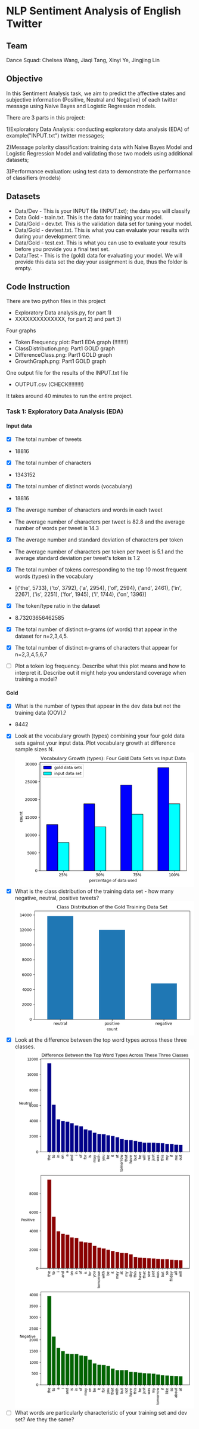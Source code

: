 # NLP Sentiment Analysis of English Twitter
## Team
Dance Squad: Chelsea Wang, Jiaqi Tang, Xinyi Ye, Jingjing Lin

## Objective
In this Sentiment Analysis task, we aim to predict the affective states and subjective information (Positive, Neutral and Negative) of each twitter message using Naive Bayes and Logistic Regression models. 


There are 3 parts in this project:

1)Exploratory Data Analysis: conducting exploratory data analysis (EDA) of example("INPUT.txt") twitter messages; 

2)Message polarity classification: training data with Naive Bayes Model and Logistic Regression Model and validating those two models using additional datasets;

3)Performance evaluation: using test data to demonstrate the performance of classifiers (models)


## Datasets

+ Data/Dev - This is your INPUT file (INPUT.txt); the data you will classify
+ Data Gold - train.txt. This is the data for training your model.
+ Data/Gold - dev.txt. This is the validation data set for tuning your model.
+ Data/Gold - devtest.txt. This is what you can evaluate your results with during your development time.
+ Data/Gold - test.ext.  This is what you can use to evaluate your results before you provide you a final test set.
+ Data/Test - This is the (gold) data for evaluating your model. We will provide this data set the day your assignment is due, thus the folder is empty.

## Code Instruction
There are two python files in this project

 - Exploratory Data analysis.py, for part 1)
 - XXXXXXXXXXXXXX, for part 2) and part 3)
 
 Four graphs
 - Token Frequency plot: Part1 EDA graph (!!!!!!!!)
 - ClassDistribution.png: Part1 GOLD graph
 - DifferenceClass.png: Part1 GOLD graph
 - GrowthGraph.png: Part1 GOLD graph
 
 One output file for the results of the INPUT.txt file
 
 - OUTPUT.csv (CHECK!!!!!!!!!) 
 
 It takes around 40 minutes to run the entire project.

### Task 1: Exploratory Data Analysis (EDA)

#### Input data
- [x] The total number of tweets
- 18816
- [x] The total number of characters
- 1343152
- [x] The total number of distinct words (vocabulary)
- 18816
- [x] The average number of characters and words in each tweet
- The average number of characters per tweet is 82.8 and the average number of words per tweet is 14.3
- [x] The average number and standard deviation of characters per token
- The average number of characters per token per tweet is 5.1 and the average standard deviation per tweet's token is 1.2
- [x] The total number of tokens corresponding to the top 10 most frequent words (types) in the vocabulary
- [('the', 5733), ('to', 3792), ('a', 2954), ('of', 2594), ('and', 2461), ('in', 2267), ('is', 2251), ('for', 1945), ('i', 1744), ('on', 1396)]
- [x] The token/type ratio in the dataset
- 8.73203656462585
- [x] The total number of distinct n-grams (of words) that appear in the dataset for n=2,3,4,5.
- [x] The total number of distinct n-grams of characters that appear for n=2,3,4,5,6,7
- [ ] Plot a token log frequency. Describe what this plot means and how to interpret it. Describe out it might help you understand coverage when training a model?


#### Gold
- [x] What is the number of types that appear in the dev data but not the training data (OOV).?
- 8442
- [x] Look at the vocabulary growth (types) combining your four gold data sets against your input data. Plot vocabulary growth at difference sample sizes N. 
![Growth graphs](GrowthGraph.png)
- [x] What is the class distribution of the training data set - how many negative, neutral, positive tweets?
![Class distribution](ClassDistribution.png)
- [x] Look at the difference between the top word types across these three classes.
![Difference classes](DifferenceClass.png)
- [ ] What words are particularly characteristic of your training set and dev set? Are they the same? 
